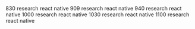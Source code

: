 830 research react native
909 research react native
940 research react native
1000 research react native
1030 research react native
1100 research react native
